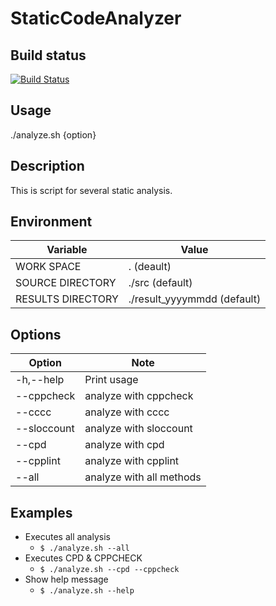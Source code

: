 # StaticCodeAnalyzer

Build status
------------
[![Build Status](https://travis-ci.org/takahasi/StaticCodeAnalyzer.svg?branch=master)](https://travis-ci.org/takahasi/StaticCodeAnalyz)

Usage
-----
./analyze.sh {option}

Description
-----------
This is script for several static analysis.

Environment
-----------

Variable | Value
-------- | -----
WORK SPACE | . (deault)
SOURCE DIRECTORY | ./src (default)
RESULTS DIRECTORY | ./result_yyyymmdd (default)

Options
-------

Option | Note
------ | ----
-h,--help | Print usage
--cppcheck | analyze with cppcheck
--cccc | analyze with cccc
--sloccount | analyze with sloccount
--cpd |  analyze with cpd
--cpplint | analyze with cpplint
--all|  analyze with all methods

Examples
--------
* Executes all analysis
  * `$ ./analyze.sh --all`
* Executes CPD & CPPCHECK
  * `$ ./analyze.sh --cpd --cppcheck`
* Show help message
  * `$ ./analyze.sh --help`
